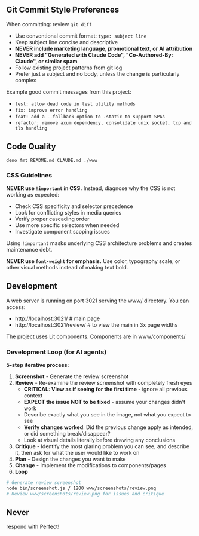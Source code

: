## Git Commit Style Preferences

When committing: review `git diff`

- Use conventional commit format: `type: subject line`
- Keep subject line concise and descriptive
- **NEVER include marketing language, promotional text, or AI attribution**
- **NEVER add "Generated with Claude Code", "Co-Authored-By: Claude", or similar
  spam**
- Follow existing project patterns from git log
- Prefer just a subject and no body, unless the change is particularly complex

Example good commit messages from this project:

- `test: allow dead code in test utility methods`
- `fix: improve error handling`
- `feat: add a --fallback option to .static to support SPAs`
- `refactor: remove axum dependency, consolidate unix socket, tcp and tls handling`

## Code Quality

```
deno fmt README.md CLAUDE.md ./www
```

### CSS Guidelines

**NEVER use `!important` in CSS.** Instead, diagnose why the CSS is not working
as expected:

- Check CSS specificity and selector precedence
- Look for conflicting styles in media queries
- Verify proper cascading order
- Use more specific selectors when needed
- Investigate component scoping issues

Using `!important` masks underlying CSS architecture problems and creates
maintenance debt.

**NEVER use `font-weight` for emphasis.** Use color, typography scale, or other
visual methods instead of making text bold.

## Development

A web server is running on port 3021 serving the www/ directory. You can access:

- http://localhost:3021/ # main page
- http://localhost:3021/review/ # to view the main in 3x page widths

The project uses Lit components. Components are in www/components/

### Development Loop (for AI agents)

**5-step iterative process:**

1. **Screenshot** - Generate the review screenshot
2. **Review** - Re-examine the review screenshot with completely fresh eyes
   - **CRITICAL: View as if seeing for the first time** - ignore all previous
     context
   - **EXPECT the issue NOT to be fixed** - assume your changes didn't work
   - Describe exactly what you see in the image, not what you expect to see
   - **Verify changes worked**: Did the previous change apply as intended, or
     did something break/disappear?
   - Look at visual details literally before drawing any conclusions
3. **Critique** - Identify the most glaring problem you can see, and describe
   it, then ask for what the user would like to work on
4. **Plan** - Design the changes you want to make
5. **Change** - Implement the modifications to components/pages
6. **Loop**

```bash
# Generate review screenshot  
node bin/screenshot.js / 1200 www/screenshots/review.png
# Review www/screenshots/review.png for issues and critique
```

## Never

respond with Perfect!
